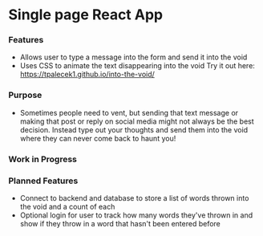 # Single page React App
### Features
- Allows user to type a message into the form and send it into the void
- Uses CSS to animate the text disappearing into the void
Try it out here: https://tpalecek1.github.io/into-the-void/

### Purpose
- Sometimes people need to vent, but sending that text message or making that post or reply on social media might not always be the best decision.
Instead type out your thoughts and send them into the void where they can never come back to haunt you!


### Work in Progress

### Planned Features
- Connect to backend and database to store a list of words thrown into the void and a count of each
- Optional login for user to track how many words they've thrown in and show if they throw in a word that hasn't been entered before
